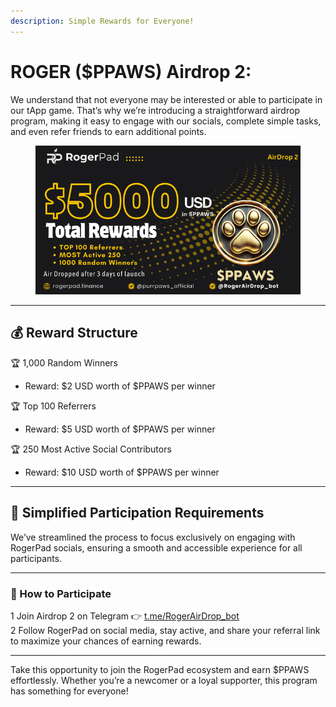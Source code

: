 ```yaml
---
description: Simple Rewards for Everyone!
---
```


# ROGER ($PPAWS) Airdrop 2:

We understand that not everyone may be interested or able to participate in our tApp game. That’s why we’re introducing a straightforward airdrop program, making it easy to engage with our socials, complete simple tasks, and even refer friends to earn additional points.

<figure><img src="../../.gitbook/assets/AIRDROP 2.png" alt=""><figcaption></figcaption></figure>

***

## 💰 Reward Structure

🏆 1,000 Random Winners

* Reward: $2 USD worth of $PPAWS per winner

🏆 Top 100 Referrers

* Reward: $5 USD worth of $PPAWS per winner

🏆 250 Most Active Social Contributors

* Reward: $10 USD worth of $PPAWS per winner

***

## 🔹 Simplified Participation Requirements

We’ve streamlined the process to focus exclusively on engaging with RogerPad socials, ensuring a smooth and accessible experience for all participants.

***

### 🔹 How to Participate

1️   Join Airdrop 2 on Telegram 👉 [t.me/RogerAirDrop\_bot](https://t.me/RogerAirDrop_bot)\
2️          Follow RogerPad on social media, stay active, and share your referral link to maximize your chances of earning rewards.

***

Take this opportunity to join the RogerPad ecosystem and earn $PPAWS effortlessly. Whether you’re a newcomer or a loyal supporter, this program has something for everyone!
